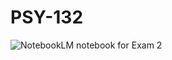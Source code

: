 # PSY-132

![NotebookLM notebook for Exam 2](https://notebooklm.google.com/notebook/bcdf6082-14d5-4d62-9c93-48c6e0dc150b)

